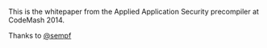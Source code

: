 This is the whitepaper from the Applied Application Security precompiler at CodeMash 2014. 

Thanks to [@sempf](http://twitter.com/sempf)



